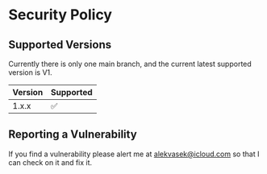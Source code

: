 # Security Policy

## Supported Versions

Currently there is only one main branch, and the current latest supported version is V1.

| Version | Supported          |
| ------- | ------------------ |
| 1.x.x   | :white_check_mark: |

## Reporting a Vulnerability

If you find a vulnerability please alert me at alekvasek@icloud.com so that I can check on it and fix it.
